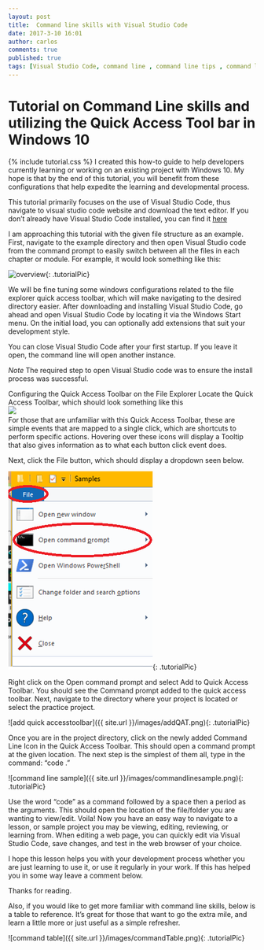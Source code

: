 ```yaml
---
layout: post
title:  Command line skills with Visual Studio Code
date: 2017-3-10 16:01
author: carlos
comments: true
published: true
tags: [Visual Studio Code, command line , command line tips , command line Visual Studio Code, Getting started with visual studio code ]
---
```

# Tutorial on Command Line skills and utilizing the Quick Access Tool bar in Windows 10
{% include tutorial.css %}
I created this how-to guide to help developers currently learning or working on an existing project with Windows 10. My hope is that by the end of this tutorial, you will benefit from these configurations that help expedite the learning and developmental process.

This tutorial primarily focuses on the use of Visual Studio Code, thus navigate to visual studio code website and download the text editor. If you don’t already have Visual Studio Code installed, you can find it [here](https://code.visualstudio.com/)

I am approaching this tutorial with the given file structure as an example.  First, navigate to the example directory and then open Visual Studio code from the command prompt to easily switch between all the files in each chapter or module. For example, it would look something like this:

![overview](/MobileComposer.github.io/images/tutorialPic1.png){: .tutorialPic}
<!--<!--<img src="{{site.baseurl}}/images/tutorialPic1.png" style="display:block; margin:0;">-->

We will be fine tuning some windows configurations related to the file explorer quick access toolbar, which will make navigating to the desired directory easier.
After downloading and installing Visual Studio Code, go ahead and open Visual Studio Code by locating it via the Windows Start menu. On the initial load, you can optionally add extensions that suit your development style.

You can close Visual Studio Code after your first startup. If you leave it open, the command line will open another instance.

*Note* The required step to open Visual Studio code was to ensure the install process was successful.

Configuring the Quick Access Toolbar on the File Explorer
Locate the Quick Access Toolbar, which should look something like this
<br>
<img src="{{site.baseurl}}\images\quickAccessToolbarhighlight.png" class="tutorialPic">
<br>
For those that are unfamiliar with this Quick Access Toolbar, these are simple events that are mapped to a single click, which are shortcuts to perform specific actions. Hovering over these icons will display a Tooltip that also gives information as to what each button click event does.

Next, click the File button, which should display a dropdown seen below.

![dropdown view1](/images/commandhighlightFile.png){: .tutorialPic}

Right click on the Open command prompt and select Add to Quick Access Toolbar. You should see the Command prompt added to the quick access toolbar. Next, navigate to the directory where your project is located or select the practice project.

![add quick accesstoolbar]({{ site.url }}/images/addQAT.png){: .tutorialPic}


Once you are in the project directory, click on the newly added Command Line Icon in the Quick Access Toolbar. This should open a command prompt at the given location. The next step is the simplest of them all, type in the command: “code .”

![command line sample]({{ site.url }}/images/commandlinesample.png){: .tutorialPic}

Use the word “code” as a command followed by a space then a period as the arguments. This should open the location of the file/folder you are wanting to view/edit. Voila!  Now you have an easy way to navigate to a lesson, or sample project you may be viewing, editing, reviewing, or learning from. When editing a web page, you can quickly edit via Visual Studio Code, save changes, and test in the web browser of your choice.

I hope this lesson helps you with your development process whether you are just learning to use it, or use it regularly in your work. If this has helped you in some way leave a comment below.

Thanks for reading.

Also, if you would like to get more familiar with command line skills, below is a table to reference. It’s great for those that want to go the extra mile, and learn a little more or just useful as a simple refresher.

![command table]({{ site.url }}/images/commandTable.png){: .tutorialPic}

